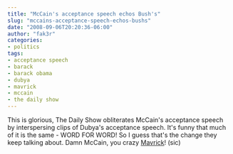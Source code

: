```yaml
---
title: "McCain's acceptance speech echos Bush's"
slug: "mccains-acceptance-speech-echos-bushs"
date: "2008-09-06T20:20:36-06:00"
author: "fak3r"
categories:
- politics
tags:
- acceptance speech
- barack
- barack obama
- dubya
- mavrick
- mccain
- the daily show
---
```




This is glorious, The Daily Show obliterates McCain's acceptance speech by interspersing clips of Dubya's acceptance speech.  It's funny that much of it is the same - WORD FOR WORD!  So I guess that's the change they keep talking about.  Damn McCain, you crazy [Mavrick](http://mavrick2008.blogspot.com/)! (sic)

